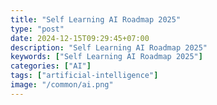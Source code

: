 ```yaml
---
title: "Self Learning AI Roadmap 2025"
type: "post"
date: 2024-12-15T09:29:45+07:00
description: "Self Learning AI Roadmap 2025"
keywords: ["Self Learning AI Roadmap 2025"]
categories: ["AI"]
tags: ["artificial-intelligence"]
image: "/common/ai.png"
---
```

